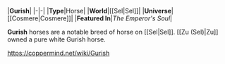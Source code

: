 |**Gurish**|
|-|-|
|**Type**|Horse|
|**World**|[[Sel\|Sel]]|
|**Universe**|[[Cosmere\|Cosmere]]|
|**Featured In**|*The Emperor's Soul*|

**Gurish** horses are a notable breed of horse on [[Sel\|Sel]].
[[Zu (Sel)\|Zu]] owned a pure white Gurish horse.



https://coppermind.net/wiki/Gurish